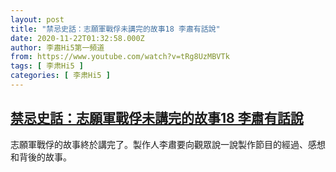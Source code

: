 ```yaml
---
layout: post
title: "禁忌史話：志願軍戰俘未講完的故事18 李肅有話說"
date: 2020-11-22T01:32:58.000Z
author: 李肅Hi5第一頻道
from: https://www.youtube.com/watch?v=tRg8UzMBVTk
tags: [ 李肃Hi5 ]
categories: [ 李肃Hi5 ]
---
```

<!--1606008778000-->
[禁忌史話：志願軍戰俘未講完的故事18 李肅有話說](https://www.youtube.com/watch?v=tRg8UzMBVTk)
------

<div>
志願軍戰俘的故事終於講完了。製作人李肅要向觀眾說一說製作節目的經過、感想和背後的故事。
</div>
